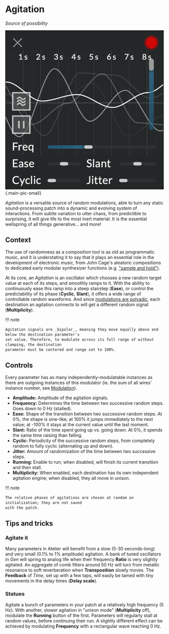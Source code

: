 # Agitation

_Source of possibility_

![Screenshot of the Agitation module](../assets/images/agitation.png){.main-pic-small}

_Agitation_ is a versatile source of random modulations, able to turn any static sound-processing
patch into a dynamic and evolving system of interactions. From subtle variation to utter chaos, from
predictible to surprising, it will give life to the most inert material. It is the essential
wellspring of all things generative... and more!

## Context

The use of randomness as a composition tool is as old as programmatic music, and it is understating
it to say that it plays an essential role in the development of electronic music, from John Cage's
aleatoric compositions to dedicated early modular synthesizer functions (e.g. ["sample and
hold"](https://en.wikipedia.org/wiki/Sample_and_hold)).

At its core, an _Agitation_ is an oscillator which chooses a new random target value at each of its
steps, and smoothly ramps to it. With the ability to continuously ease this ramp into a steep
stairstep (**Ease**), or control the predictability of its phase (**Cyclic**, **Slant**), it offers
a wide range of controllable random waveforms. And since [modulations are
polyadic](../atelier/modulation.md), each destination an agitation connects to will get a different
random signal (**Multiplicity**).

!!! note

    Agitation signals are _bipolar_, meaning they move equally above and below the destination parameter's
    set value. Therefore, to modulate across its full range of without clamping, the destination
    parameter must be centered and range set to 100%.

## Controls

Every parameter has as many independently-modulatable instances as there are outgoing instances of
this modulator (ie. the sum of all wires' instance number, see
[Modulation](../atelier/modulation.md)).

- **Amplitude:** Amplitude of the agitation signals.
- **Frequency:** Determines the time between two successive random steps. Goes down to 0 Hz
  (stalled).
- **Ease:** Shape of the transition between two successive random steps. At 0%, the shape is
  sine-like; at 100% it jumps immediately to the next value; at -100% it stays at the current value
  until the last moment.
- **Slant:** Ratio of the time spent going up vs. going down. At 0%, it spends the same time raising
  than falling.
- **Cyclic:** Periodicity of the successive random steps, from completely random to fully cyclic
  (alternating up and down).
- **Jitter:** Amount of randomization of the time between two successive steps.
- **Running:** Enable to run; when disabled, will finish its current transition and then stall.
- **Multiplicity:** When enabled, each destination has its own independent agitation engine; when
  disabled, they all move in unison.

!!! note

    The relative phases of agitations are chosen at random on initialization; they are not saved
    with the patch.

## Tips and tricks

### Agitate it

Many parameters in Atelier will benefit from a slow (5-30 seconds-long) and very small (0.1% to 1%
amplitude) agitation. A bank of tuned oscillators in _Gen_ will spring to analog life when their
frequency **Ratio** is very slightly agitated. An aggregate of comb filters around 50 Hz will turn
from metallic resonance to soft reverberation when **Transposition** slowly moves. The **Feedback**
of _Time_, set up with a few taps, will easily be tamed with tiny movements in the delay times
(**Delay scale**).

### Statues

Agitate a bunch of parameters in your patch at a relatively high frequency (5 Hz). With another,
slower agitation in "unison mode" (**Multiplicity** off), modulate the **Running** button of the
first. Parameters will regularly stall at random values, before continuing their run. A slightly
different effect can be achieved by modulating **Frequency** with a rectangular wave reaching 0 Hz.
